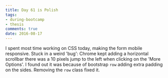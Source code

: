 ```yaml
---
title: Day 61 is Polish
tags: 
- during-bootcamp
- thesis
comments: true
date: 2016-08-17
---
```


I spent most time working on CSS today, making the form mobile responsive.  Stuck in a weird 'bug': Chrome kept adding a horizontal scrollbar there was a 10 pixels jump to the left when clicking on the 'More Options'.   I found out it was because of bootstrap `row` adding extra padding on the sides.  Removing the `row` class fixed it.  